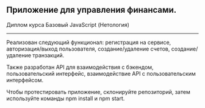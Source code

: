 ## Приложение для управления финансами.
Диплом курса Базовый JavaScript (Нетология)

------
Реализован следующий функционал: регистрация на сервисе, авторизация/выход пользователя, создание/удаление счетов, создание/удаление транзакций.

Также разработан API для взаимодействия с бэкендом, пользовательский интерфейс, взаимодействие API с пользовательским интерфейсом.

Чтобы протестировать приложение, склонируйте репозиторий, затем используйте команды npm install и npm start.
